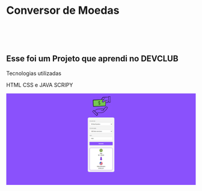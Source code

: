 <h1>Conversor de Moedas </h1>
<br>
<br>
<br>
<h2>Esse foi um Projeto que aprendi  no DEVCLUB</h2>
<P>Tecnologias utilizadas </P>
<P>HTML CSS e JAVA SCRIPY</P>
<img src="https://github.com/Elizeu25/conversor-de-moedas/blob/main/Projeto%20conversor%20de%20moedas.PNG?raw=true"/>

